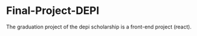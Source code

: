 # Final-Project-DEPI
The graduation project of the depi scholarship is a front-end project (react).
